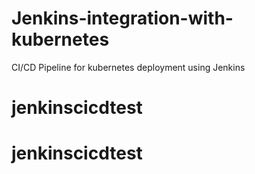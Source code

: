 # Jenkins-integration-with-kubernetes
CI/CD Pipeline for kubernetes deployment using Jenkins
# jenkinscicdtest
# jenkinscicdtest
